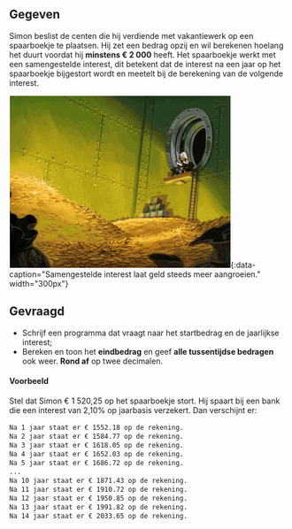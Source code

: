 ## Gegeven

Simon beslist de centen die hij verdiende met vakantiewerk op een spaarboekje te plaatsen. Hij zet een bedrag opzij en wil berekenen hoelang het duurt voordat hij **minstens € 2 000** heeft. Het spaarboekje werkt met een samengestelde interest, dit betekent dat de interest na een jaar op het spaarboekje bijgestort wordt en meetelt bij de berekening van de volgende interest.

![Samengestelde interest laat geld steeds meer aangroeien.](media/money.gif "Samengestelde interest laat geld steeds meer aangroeien."){:data-caption="Samengestelde interest laat geld steeds meer aangroeien." width="300px"}

## Gevraagd

* Schrijf een programma dat vraagt naar het startbedrag en de jaarlijkse interest;
* Bereken en toon het **eindbedrag** en geef **alle tussentijdse bedragen** ook weer. **Rond af** op twee decimalen.

#### Voorbeeld


Stel dat Simon € 1 520,25 op het spaarboekje stort. Hij spaart bij een bank die een interest van 2,10% op jaarbasis verzekert. Dan verschijnt er:

```
Na 1 jaar staat er € 1552.18 op de rekening.
Na 2 jaar staat er € 1584.77 op de rekening.
Na 3 jaar staat er € 1618.05 op de rekening.
Na 4 jaar staat er € 1652.03 op de rekening.
Na 5 jaar staat er € 1686.72 op de rekening.
...
Na 10 jaar staat er € 1871.43 op de rekening.
Na 11 jaar staat er € 1910.72 op de rekening.
Na 12 jaar staat er € 1950.85 op de rekening.
Na 13 jaar staat er € 1991.82 op de rekening.
Na 14 jaar staat er € 2033.65 op de rekening.
```
